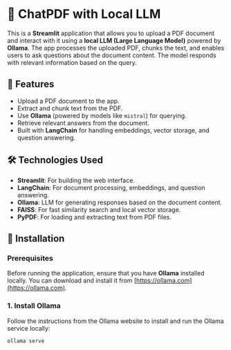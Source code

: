 # 📄 ChatPDF with Local LLM

This is a **Streamlit** application that allows you to upload a PDF document and interact with it using a **local LLM (Large Language Model)** powered by **Ollama**. The app processes the uploaded PDF, chunks the text, and enables users to ask questions about the document content. The model responds with relevant information based on the query.

## 🚀 Features
- Upload a PDF document to the app.
- Extract and chunk text from the PDF.
- Use **Ollama** (powered by models like `mistral`) for querying.
- Retrieve relevant answers from the document.
- Built with **LangChain** for handling embeddings, vector storage, and question answering.

## 🛠️ Technologies Used
- **Streamlit**: For building the web interface.
- **LangChain**: For document processing, embeddings, and question answering.
- **Ollama**: LLM for generating responses based on the document content.
- **FAISS**: For fast similarity search and local vector storage.
- **PyPDF**: For loading and extracting text from PDF files.

## 📝 Installation

### Prerequisites
Before running the application, ensure that you have **Ollama** installed locally. You can download and install it from [https://ollama.com](https://ollama.com). 

### 1. Install Ollama
Follow the instructions from the Ollama website to install and run the Ollama service locally:
```bash
ollama serve

